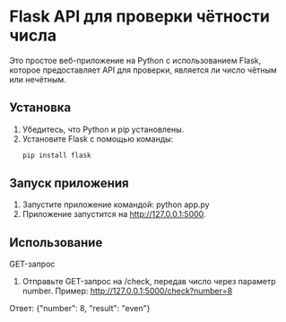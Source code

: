 # Flask API для проверки чётности числа
Это простое веб-приложение на Python с использованием Flask, которое предоставляет API для проверки, является ли число чётным или нечётным.

## Установка
1. Убедитесь, что Python и pip установлены.
2. Установите Flask с помощью команды:
   ```bash
   pip install flask

## Запуск приложения
1. Запустите приложение командой:
python app.py
2. Приложение запустится на http://127.0.0.1:5000.


## Использование
GET-запрос
1. Отправьте GET-запрос на /check, передав число через параметр number. Пример:
http://127.0.0.1:5000/check?number=8

Ответ:
{"number": 8, "result": "even"}
